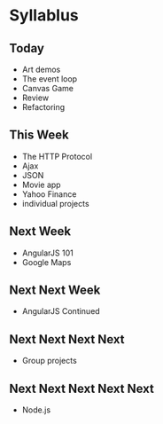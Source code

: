# Syllablus

## Today

* Art demos
* The event loop
* Canvas Game
* Review
* Refactoring

## This Week

* The HTTP Protocol
* Ajax
* JSON
* Movie app
* Yahoo Finance
* individual projects

## Next Week

* AngularJS 101
* Google Maps

## Next Next Week

* AngularJS Continued

## Next Next Next Next

* Group projects

## Next Next Next Next Next

* Node.js
